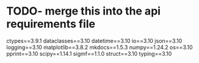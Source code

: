 # TODO- merge this into the api requirements file
ctypes==3.9.1
dataclasses==3.10
datetime==3.10
io==3.10
json==3.10
logging==3.10
matplotlib==3.8.2
mkdocs==1.5.3
numpy==1.24.2
os==3.10
pprint==3.10
scipy==1.14.1
sigmf==1.1.0
struct==3.10
typing==3.10
